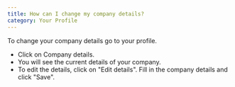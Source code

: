 ```yaml
---
title: How can I change my company details?
category: Your Profile
---
```

To change your company details go to your profile. 
- Click on Company details. 
- You will see the current details of your company.
- To edit the details, click on "Edit details". Fill in the company details and click "Save".
